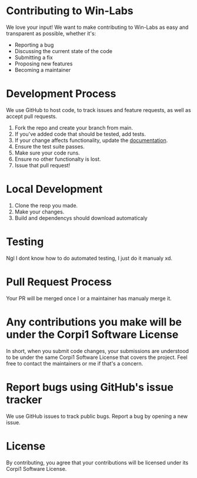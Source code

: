 # Contributing to Win-Labs

We love your input! We want to make contributing to Win-Labs as easy and transparent as possible, whether it's:

- Reporting a bug
- Discussing the current state of the code
- Submitting a fix
- Proposing new features
- Becoming a maintainer

# Development Process

We use GitHub to host code, to track issues and feature requests, as well as accept pull requests.

1. Fork the repo and create your branch from main.
2. If you've added code that should be tested, add tests.
3. If your change affects functionality, update the [documentation](https://github.com/Corp-i1/docs).
4. Ensure the test suite passes.
5. Make sure your code runs.
6. Ensure no other functionalty is lost.
7. Issue that pull request!

# Local Development

1. Clone the reop you made.
2. Make your changes.
3. Build and dependencys should download automaticaly

# Testing

Ngl I dont know how to do automated testing, I just do it manualy xd.

# Pull Request Process

Your PR will be merged once I or a maintainer has manualy merge it.

# Any contributions you make will be under the Corpi1 Software License

In short, when you submit code changes, your submissions are understood to be under the same Corpi1 Software License that covers the project. Feel free to contact the maintainers or me if that's a concern.

# Report bugs using GitHub's issue tracker

We use GitHub issues to track public bugs. Report a bug by opening a new issue.

# License

By contributing, you agree that your contributions will be licensed under its Corpi1 Software License.
